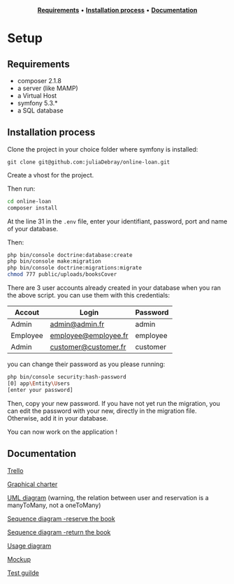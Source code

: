 <div align="center">

[**Requirements**](#requirements) • [**Installation process**](#installation-process) • [**Documentation**](#documentation)

</div>

# Setup

## Requirements
* composer 2.1.8
* a server (like MAMP)
* a Virtual Host
* symfony 5.3.*
* a SQL database

## Installation process

Clone the project in your choice folder where symfony is installed:

`git clone git@github.com:juliaDebray/online-loan.git`

Create a vhost for the project.

Then run:
```bash
cd online-loan
composer install
```

At the line 31 in the `.env` file, enter your identifiant, password,
port and name of your database.

Then:
```bash
php bin/console doctrine:database:create 
php bin/console make:migration
php bin/console doctrine:migrations:migrate
chmod 777 public/uploads/booksCover
```

There are 3 user accounts already created in your database when you ran the above script.
you can use them with this credentials:

| Accout   | Login                | Password |
|----------|----------------------|----------|
| Admin    | admin@admin.fr       | admin    |
| Employee | employee@employee.fr | employee |
| Admin    | customer@customer.fr | customer |

you can change their password as you please running:
```bash
php bin/console security:hash-password
[0] app\Entity\Users
[enter your password]
```

Then, copy your new password.
If you have not yet run the migration, you can edit the password with your new, directly
in the migration file.
Otherwise, add it in your database.

You can now work on the application !

## Documentation

[Trello](https://trello.com/invite/b/D2G7eZkN/95b44e658f9155dbdbeaacccf9861856/cr%C3%A9er-lapplication)

[Graphical charter](https://drive.google.com/file/d/1Rl0GGahzWTtiPT2fWLQqJjMJxIEZhTwz/view?usp=sharing)

[UML diagram](https://drive.google.com/file/d/1Q7tm8woutjdCXguGa_5A2X9Bvzzqg6q1/view?usp=sharing)
(warning, the relation between user and reservation is a manyToMany, not a oneToMany)

[Sequence diagram -reserve the book](https://drive.google.com/file/d/1Ols2zmKVbdZ0QBauO3kNY2vYRK1A-h3D/view?usp=sharing)

[Sequence diagram -return the book](https://drive.google.com/file/d/1Q7tm8woutjdCXguGa_5A2X9Bvzzqg6q1/view?usp=sharing)

[Usage diagram](https://drive.google.com/file/d/1SRZUzHs5NcjmB1F409531kKbRpFjzsAT/view?usp=sharing)

[Mockup](https://drive.google.com/file/d/1uiZERV4QoLRYcAZvZr-a_RnMJatCs9eO/view?usp=sharing)

[Test guilde](https://drive.google.com/file/d/15EII6E39mMYiqWb-B6xabpQwVe5VU8vN/view?usp=sharing)
